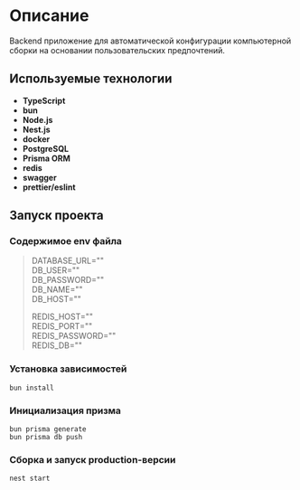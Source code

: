 # Описание

Backend приложение для автоматической конфигурации компьютерной сборки на основании пользовательских предпочтений.

## Используемые технологии

- **TypeScript**
- **bun**
- **Node.js**
- **Nest.js**
- **docker**
- **PostgreSQL**
- **Prisma ORM**
- **redis**
- **swagger**
- **prettier/eslint**

## Запуск проекта

### Содержимое env файла

> DATABASE_URL=""  
> DB_USER=""  
> DB_PASSWORD=""  
> DB_NAME=""  
> DB_HOST=""
>
> REDIS_HOST=""  
> REDIS_PORT=""  
> REDIS_PASSWORD=""  
> REDIS_DB=""

### Установка зависимостей

```
bun install
```

### Инициализация призма

```
bun prisma generate
bun prisma db push
```

### Сборка и запуск production-версии

```
nest start
```
